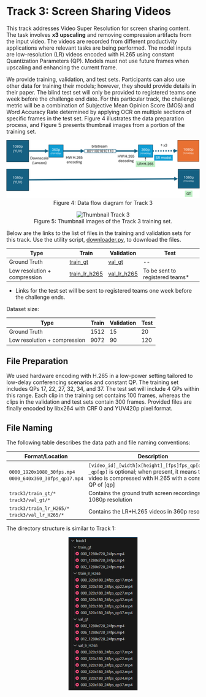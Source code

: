 # Track 3: Screen Sharing Videos

This track addresses Video Super Resolution for screen sharing content. The task involves **x3 upscaling** and removing compression artifacts from the input video. The videos are recorded from different productivity applications where relevant tasks are being performed. The model inputs are low-resolution (LR) videos encoded with H.265 using constant Quantization Parameters (QP). Models must not use future frames when upscaling and enhancing the current frame.

We provide training, validation, and test sets. Participants can also use other data for training their models; however, they should provide details in their paper. The blind test set will only be provided to registered teams one week before the challenge end date. For this particular track, the challenge metric will be a combination of Subjective Mean Opinion Score (MOS) and Word Accuracy Rate determined by applying OCR on multiple sections of specific frames in the test set. Figure 4 illustrates the data preparation process, and Figure 5 presents thumbnail images from a portion of the training set.

<p align="center">
<img src="../assets/process_track3.png" alt="Process of preparing Track 3" width="600px"><br>
Figure 4: Data flow diagram for Track 3
</p>

<p align="center">
<img src="../assets/texture_atlas_train.png" alt="Thumbnail Track 3" width="600px"><br>
Figure 5: Thumbnail images of the Track 3 training set.
</p>

Below are the links to the list of files in the training and validation sets for this track. Use the utility script, [downloader.py](../download/downloader.py), to download the files.


| Type | Train | Validation | Test |
| ---- | ----- | ---------- | ---- |
| Ground Truth | [train_gt](../download/links/track3_train_gt.txt) | [val_gt](../download/links/track3_val_gt.txt) | -- |
| Low resolution + compression | [train_lr_h265](../download/links/track3_train_lr_h265.txt) | [val_lr_h265](../download/links/track3_val_lr_h265.txt) | To be sent to registered teams* |

* Links for the test set will be sent to registered teams one week before the challenge ends.

Dataset size:

| Type | Train | Validation | Test |
| ---- | ----- | ---------- | ---- |
| Ground Truth |1512 | 15 | 20 |
| Low resolution + compression | 9072 | 90 | 120 |


## File Preparation

We used hardware encoding with H.265 in a low-power setting tailored to low-delay conferencing scenarios and constant QP. The training set includes QPs 17, 22, 27, 32, 34, and 37. The test set will include 4 QPs within this range. Each clip in the training set contains 100 frames, whereas the clips in the validation and test sets contain 300 frames. Provided files are finally encoded by libx264 with CRF 0 and YUV420p pixel format.

## File Naming

The following table describes the data path and file naming conventions:

| Format/Location | Description |
| ---- | ----- |
| `0000_1920x1080_30fps.mp4` <br> `0000_640x360_30fps_qp17.mp4` | `[video_id]_[width]x[height]_[fps]fps_qp[qp].mp4` <br> `_qp[qp]` is optional; when present, it means the video is compressed with H.265 with a constant QP of [qp] |
| `track3/train_gt/*` <br> `track3/val_gt/*` | Contains the ground truth screen recordings in 1080p resolution |
| `track3/train_lr_H265/*` <br> `track3/val_lr_H265/*` | Contains the LR+H.265 videos in 360p resolution |

The directory structure is similar to Track 1:

<p align="center">
<img src="../assets/data_track1.png" alt="File structure" height="400px">
</p>
